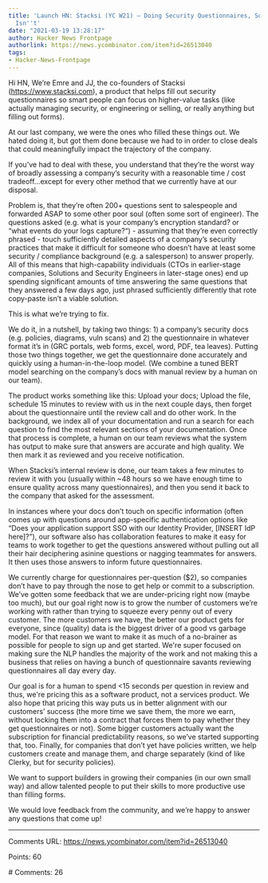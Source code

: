 ```yaml
---
title: 'Launch HN: Stacksi (YC W21) – Doing Security Questionnaires, So Your Team
  Isn''t'
date: "2021-03-19 13:28:17"
author: Hacker News Frontpage
authorlink: https://news.ycombinator.com/item?id=26513040
tags:
- Hacker-News-Frontpage
---
```


<p>Hi HN, We’re Emre and JJ, the co-founders of Stacksi (<a href="https://www.stacksi.com" rel="nofollow">https://www.stacksi.com</a>), a product that helps fill out security questionnaires so smart people can focus on higher-value tasks (like actually managing security, or engineering or selling, or really anything but filling out forms).<p>At our last company, we were the ones who filled these things out. We hated doing it, but got them done because we had to in order to close deals that could meaningfully impact the trajectory of the company.<p>If you’ve had to deal with these, you understand that they’re the worst way of broadly assessing a company’s security with a reasonable time / cost tradeoff…except for every other method that we currently have at our disposal.<p>Problem is, that they’re often 200+ questions sent to salespeople and forwarded ASAP to some other poor soul (often some sort of engineer). The questions asked (e.g. what is your company’s encryption standard? or “what events do your logs capture?“) - assuming that they’re even correctly phrased - touch sufficiently detailed aspects of a company’s security practices that make it difficult for someone who doesn’t have at least some security / compliance background (e.g. a salesperson) to answer properly. All of this means that high-capability individuals (CTOs in earlier-stage companies, Solutions and Security Engineers in later-stage ones) end up spending significant amounts of time answering the same questions that they answered a few days ago, just phrased sufficiently differently that rote copy-paste isn’t a viable solution.<p>This is what we’re trying to fix.<p>We do it, in a nutshell, by taking two things: 1) a company’s security docs (e.g. policies, diagrams, vuln scans) and 2) the questionnaire in whatever format it’s in (GRC portals, web forms, excel, word, PDF, tea leaves). Putting those two things together, we get the questionnaire done accurately and quickly using a human-in-the-loop model. (We combine a tuned BERT model searching on the company’s docs with manual review by a human on our team).<p>The product works something like this: Upload your docs; Upload the file, schedule 15 minutes to review with us in the next couple days, then forget about the questionnaire until the review call and do other work. In the background, we index all of your documentation and run a search for each question to find the most relevant sections of your documentation. Once that process is complete, a human on our team reviews what the system has output to make sure that answers are accurate and high quality. We then mark it as reviewed and you receive notification.<p>When Stacksi’s internal review is done, our team takes a few minutes to review it with you (usually within ~48 hours so we have enough time to ensure quality across many questionnaires), and then you send it back to the company that asked for the assessment.<p>In instances where your docs don’t touch on specific information (often comes up with questions around app-specific authentication options like “Does your application support SSO with our Identity Provider, [INSERT IdP here]?”), our software also has collaboration features to make it easy for teams to work together to get the questions answered without pulling out all their hair deciphering asinine questions or nagging teammates for answers. It then uses those answers to inform future questionnaires.<p>We currently charge for questionnaires per-question ($2), so companies don’t have to pay through the nose to get help or commit to a subscription. We’ve gotten some feedback that we are under-pricing right now (maybe too much), but our goal right now is to grow the number of customers we’re working with rather than trying to squeeze every penny out of every customer. The more customers we have, the better our product gets for everyone, since (quality) data is the biggest driver of a good vs garbage model. For that reason we want to make it as much of a no-brainer as possible for people to sign up and get started. We're super focused on making sure the NLP handles the majority of the work and not making this a business that relies on having a bunch of questionnaire savants reviewing questionnaires all day every day.<p>Our goal is for a human to spend <15 seconds per question in review and thus, we're pricing this as a software product, not a services product. We also hope that pricing this way puts us in better alignment with our customers’ success (the more time we save them, the more we earn, without locking them into a contract that forces them to pay whether they get questionnaires or not). Some bigger customers actually want the subscription for financial predictability reasons, so we’ve started supporting that, too. Finally, for companies that don’t yet have policies written, we help customers create and manage them, and charge separately (kind of like Clerky, but for security policies).<p>We want to support builders in growing their companies (in our own small way) and allow talented people to put their skills to more productive use than filling forms.<p>We would love feedback from the community, and we’re happy to answer any questions that come up!</p>
<hr>
<p>Comments URL: <a href="https://news.ycombinator.com/item?id=26513040">https://news.ycombinator.com/item?id=26513040</a></p>
<p>Points: 60</p>
<p># Comments: 26</p>
